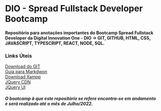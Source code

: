 # DIO - Spread Fullstack Developer Bootcamp
#### Repositório para anotações importantes do Bootcamp Spread Fullstack Developer da Digital Innovation One - DIO -> GIT, GITHUB, HTML, CSS, JAVASCRIPT, TYPESCRIPT, REACT, NODE, SQL.

### Links Úteis
[Download do GIT](https://git-scm.com/)
<br>
[Guia para Markdwon](https://www.markdownguide.org/)
<br>
[Download Xampp](https://www.apachefriends.org/pt_br/index.html)
<br>
[JQuery CDN](https://releases.jquery.com/)
<br>
[JQuery UI](https://jqueryui.com/)

##### O bootcamp à que este repositório se refere encontra-se em andamento e será realizado até o mês de Julho/2022.
